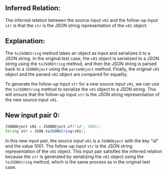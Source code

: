 ## Inferred Relation:
The inferred relation between the source input `v01` and the follow-up input `str` is that the `str` is the JSON string representation of the `v01` object.

## Explanation:
The `toJSONString` method takes an object as input and serializes it to a JSON string. In the original test case, the `v01` object is serialized to a JSON string using the `toJSONString` method, and then the JSON string is parsed back to a `JSONObject` using the `parseObject` method. Finally, the original `v01` object and the parsed `v02` object are compared for equality.

To generate the follow-up input `str` for a new source input `v01`, we can use the `toJSONString` method to serialize the `v01` object to a JSON string. This will ensure that the follow-up input `str` is the JSON string representation of the new source input `v01`.

## New input pair 0:
```java
JSONObject v01 = JSONObject.of("id", 1001);
String str = JSON.toJSONString(v01);
```

In this new input pair, the source input `v01` is a `JSONObject` with the key "id" and the value 1001. The follow-up input `str` is the JSON string representation of the `v01` object. This input pair satisfies the inferred relation because the `str` is generated by serializing the `v01` object using the `toJSONString` method, which is the same process as in the original test case.